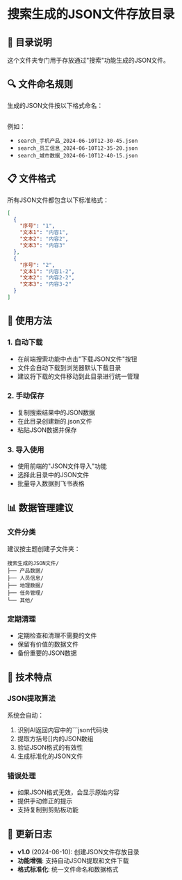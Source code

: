 # 搜索生成的JSON文件存放目录

## 📁 目录说明
这个文件夹专门用于存放通过"搜索"功能生成的JSON文件。

## 🔍 文件命名规则
生成的JSON文件按以下格式命名：
```search_{搜索内容}_{时间戳}.json
```

例如：
- `search_手机产品_2024-06-10T12-30-45.json`
- `search_员工信息_2024-06-10T12-35-20.json`
- `search_城市数据_2024-06-10T12-40-15.json`

## 📋 文件格式
所有JSON文件都包含以下标准格式：
```json
[
  {
    "序号": "1",
    "文本1": "内容1",
    "文本2": "内容2",
    "文本3": "内容3"
  },
  {
    "序号": "2",
    "文本1": "内容1-2",
    "文本2": "内容2-2",
    "文本3": "内容3-2"
  }
]
```

## 🚀 使用方法

### 1. 自动下载
- 在前端搜索功能中点击"下载JSON文件"按钮
- 文件会自动下载到浏览器默认下载目录
- 建议将下载的文件移动到此目录进行统一管理

### 2. 手动保存
- 复制搜索结果中的JSON数据
- 在此目录创建新的.json文件
- 粘贴JSON数据并保存

### 3. 导入使用
- 使用前端的"JSON文件导入"功能
- 选择此目录中的JSON文件
- 批量导入数据到飞书表格

## 📊 数据管理建议

### 文件分类
建议按主题创建子文件夹：
```
搜索生成的JSON文件/
├── 产品数据/
├── 人员信息/
├── 地理数据/
├── 任务管理/
└── 其他/
```

### 定期清理
- 定期检查和清理不需要的文件
- 保留有价值的数据文件
- 备份重要的JSON数据

## 🔧 技术特点

### JSON提取算法
系统会自动：
1. 识别AI返回内容中的```json代码块
2. 提取方括号[]内的JSON数组
3. 验证JSON格式的有效性
4. 生成标准化的JSON文件

### 错误处理
- 如果JSON格式无效，会显示原始内容
- 提供手动修正的提示
- 支持复制到剪贴板功能

## 📝 更新日志

- **v1.0** (2024-06-10): 创建JSON文件存放目录
- **功能增强**: 支持自动JSON提取和文件下载
- **格式标准化**: 统一文件命名和数据格式 